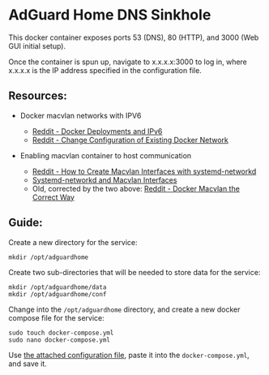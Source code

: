 # AdGuard Home DNS Sinkhole

This docker container exposes ports 53 (DNS), 80 (HTTP), and 3000 (Web GUI initial setup).  
  
Once the container is spun up, navigate to x.x.x.x:3000 to log in, where x.x.x.x is the IP address specified in the configuration file.   

## Resources:
* Docker macvlan networks with IPV6
  * [Reddit - Docker Deployments and IPv6](https://www.reddit.com/r/ipv6/comments/1alpzmb/docker_deployments_and_ipv6_how_do_you_do_it/)
  * [Reddit - Change Configuration of Existing Docker Network](https://stackoverflow.com/questions/64596780/how-to-change-configuration-of-existing-docker-network)
    
* Enabling macvlan container to host communication
  * [Reddit - How to Create Macvlan Interfaces with systemd-networkd](https://www.reddit.com/r/systemd/comments/k17jcf/how_to_create_macvlan_interfaces_with/)
  * [Systemd-networkd and Macvlan Interfaces](https://major.io/p/systemd-networkd-and-macvlan-interfaces/)
  * Old, corrected by the two above: [Reddit - Docker Macvlan the Correct Way](https://www.reddit.com/r/selfhosted/comments/rzbz6h/docker_macvlan_the_correct_way/)

   
## Guide:  

Create a new directory for the service:

  ```
  mkdir /opt/adguardhome
  ```

Create two sub-directories that will be needed to store data for the service:  

  ```
  mkdir /opt/adguardhome/data
  mkdir /opt/adguardhome/conf
  ```  

Change into the `/opt/adguardhome` directory, and create a new docker compose file for the service:

  ```
  sudo touch docker-compose.yml
  sudo nano docker-compose.yml 
  ```

Use [the attached configuration file](docker-compose.yml), paste it into the `docker-compose.yml`, and save it.
